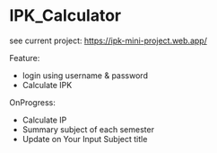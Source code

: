 

# IPK_Calculator

see current project:
https://ipk-mini-project.web.app/


Feature:
- login using username & password
- Calculate IPK 

OnProgress:
- Calculate IP
- Summary  subject  of each semester
- Update on Your Input Subject title
